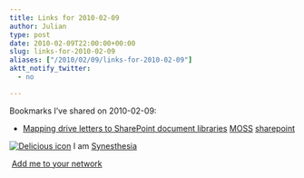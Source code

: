 ```yaml
---
title: Links for 2010-02-09
author: Julian
type: post
date: 2010-02-09T22:00:00+00:00
slug: links-for-2010-02-09 
aliases: ["/2010/02/09/links-for-2010-02-09"]
aktt_notify_twitter:
  - no

---
```

Bookmarks I&#8217;ve shared on 2010-02-09:

  * [Mapping drive letters to SharePoint document libraries][1] 
    [MOSS][2] [sharepoint][3] </li> </ul> 
    
    <p class="deliciouslink">
      <a href="https://del.icio.us/synesthesia" title="See all my bookmarks on del.icio.us"><img src="https://www.synesthesia.co.uk/images/deliciousicon.jpg" alt="Delicious icon" /></a>&nbsp;I am <a href="https://del.icio.us/synesthesia" title="See all my bookmarks on del.icio.us">Synesthesia</a>
    </p>
    
    <p class="deliciouslink">
      <a href="https://del.icio.us/network?add=synesthesia" title="Add me to your del.icio.us network"><img src="https://www.synesthesia.co.uk/images/add.gif" alt="" /></a>&nbsp;<a href="https://del.icio.us/network?add=synesthesia" title="Add me to your del.icio.us network">Add me to your network</a>
    </p>

 [1]: https://blog.crowe.co.nz/blog/archive/2005/08/31/244.aspx
 [2]: https://delicious.com/synesthesia/MOSS
 [3]: https://delicious.com/synesthesia/sharepoint